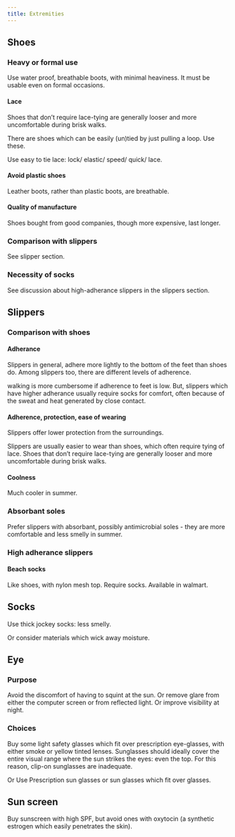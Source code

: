 ```yaml
---
title: Extremities
---
```


## Shoes

### Heavy or formal use

Use water proof, breathable boots, with minimal heaviness. It must be
usable even on formal occasions.

#### Lace

Shoes that don’t require lace-tying are generally looser and more
uncomfortable during brisk walks.

There are shoes which can be easily (un)tied by just pulling a loop. Use
these.

Use easy to tie lace: lock/ elastic/ speed/ quick/ lace.

#### Avoid plastic shoes

Leather boots, rather than plastic boots, are breathable.

#### Quality of manufacture

Shoes bought from good companies, though more expensive, last longer.

### Comparison with slippers

See slipper section.

### Necessity of socks

See discussion about high-adherance slippers in the slippers section.

## Slippers

### Comparison with shoes

#### Adherance

Slippers in general, adhere more lightly to the bottom of the feet than
shoes do. Among slippers too, there are different levels of adherence.

walking is more cumbersome if adherence to feet is low. But, slippers
which have higher adherance usually require socks for comfort, often
because of the sweat and heat generated by close contact.

#### Adherence, protection, ease of wearing

Slippers offer lower protection from the surroundings.

Slippers are usually easier to wear than shoes, which often require
tying of lace. Shoes that don’t require lace-tying are generally looser
and more uncomfortable during brisk walks.

#### Coolness

Much cooler in summer.

### Absorbant soles

Prefer slippers with absorbant, possibly antimicrobial soles - they are
more comfortable and less smelly in summer.

### High adherance slippers

#### Beach socks

Like shoes, with nylon mesh top. Require socks. Available in walmart.

## Socks

Use thick jockey socks: less smelly.

Or consider materials which wick away moisture.

## Eye

### Purpose

Avoid the discomfort of having to squint at the sun. Or remove glare
from either the computer screen or from reflected light. Or improve
visibility at night.

### Choices

Buy some light safety glasses which fit over prescription eye-glasses,
with either smoke or yellow tinted lenses. Sunglasses should ideally
cover the entire visual range where the sun strikes the eyes: even the
top. For this reason, clip-on sunglasses are inadequate.

Or Use Prescription sun glasses or sun glasses which fit over glasses.

## Sun screen

Buy sunscreen with high SPF, but avoid ones with oxytocin (a synthetic
estrogen which easily penetrates the skin).
